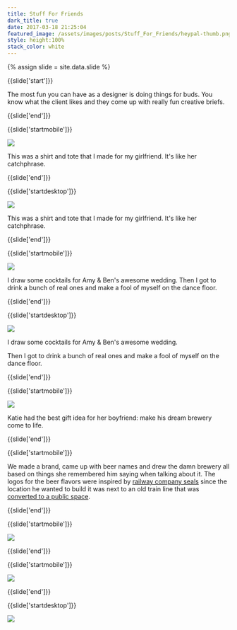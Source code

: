 ```yaml
---
title: Stuff For Friends
dark_title: true
date: 2017-03-18 21:25:04
featured_image: /assets/images/posts/Stuff_For_Friends/heypal-thumb.png
style: height:100%
stack_color: white
---
```

{% assign slide = site.data.slide %}

{{slide['start']}}

The most fun you can have as a designer is doing things for buds. You know what the client likes and they come up with really fun creative briefs.


{{slide['end']}}

{{slide['startmobile']}}

<div><img class='full-height' src='{{ site.url }}/assets/images/posts/Stuff_For_Friends/heypal-mobile.jpg' srcset='{{ site.url }}/assets/images/posts/Stuff_For_Friends/heypal-mobile.jpg 375w, {{ site.url }}/assets/images/posts/Stuff_For_Friends/heypal-mobile@2x.jpg 750w, {{ site.url }}/assets/images/posts/Stuff_For_Friends/heypal-mobile@3x.jpg 1125w'></div>

<p class='bg'>This was a shirt and tote that I made for my girlfriend. It's like her catchphrase.</p>


{{slide['end']}}

{{slide['startdesktop']}}

<div><img src='{{ site.url }}/assets/images/posts/Stuff_For_Friends/heypal@2x.png' srcset='{{ site.url }}/assets/images/posts/Stuff_For_Friends/heypal.png 796w, {{ site.url }}/assets/images/posts/Stuff_For_Friends/heypal@2x.png 1592w, {{ site.url }}/assets/images/posts/Stuff_For_Friends/heypal@3x.png 2388w'></div>

This was a shirt and tote that I made for my girlfriend. It's like her catchphrase.

{{slide['end']}}

{{slide['startmobile']}}

<div><img class='full-height' src='{{ site.url }}/assets/images/posts/Stuff_For_Friends/cocktails-mobile.jpg' srcset='{{ site.url }}/assets/images/posts/Stuff_For_Friends/cocktails-mobile.jpg 375w, {{ site.url }}/assets/images/posts/Stuff_For_Friends/cocktails-mobile@2x.jpg 750w, {{ site.url }}/assets/images/posts/Stuff_For_Friends/cocktails-mobile@3x.jpg 1125w'></div>

<p class='bg'>I draw some cocktails for Amy &amp; Ben's awesome wedding. Then I got to drink a bunch of real ones and make a fool of myself on the dance floor.</p>

{{slide['end']}}

{{slide['startdesktop']}}

<div><img src='{{ site.url }}/assets/images/posts/Stuff_For_Friends/cocktails@3x.png' srcset='{{ site.url }}/assets/images/posts/Stuff_For_Friends/cocktails.png 474w, {{ site.url }}/assets/images/posts/Stuff_For_Friends/cocktails@2x.png 948w, {{ site.url }}/assets/images/posts/Stuff_For_Friends/cocktails@3x.png 1422w'></div>

I draw some cocktails for Amy &amp; Ben's awesome wedding.

Then I got to drink a bunch of real ones and make a fool of myself on the dance floor.

{{slide['end']}}

{{slide['startmobile']}}

<div><img class='full-height' src='{{ site.url }}/assets/images/posts/Stuff_For_Friends/elevated-1-mobile.jpg' srcset='{{ site.url }}/assets/images/posts/Stuff_For_Friends/elevated-1-mobile.jpg 375w, {{ site.url }}/assets/images/posts/Stuff_For_Friends/elevated-1-mobile@2x.jpg 750w, {{ site.url }}/assets/images/posts/Stuff_For_Friends/elevated-1-mobile@3x.jpg 1125w'></div>

<p class='bg-dark'>Katie had the best gift idea for her boyfriend: make his dream brewery come to life.</p>

{{slide['end']}}

{{slide['startmobile']}}

We made a brand, came up with beer names and drew the damn brewery all based on things she remembered him saying when talking about it. The logos for the beer flavors were inspired by <a href='https://www.google.com/search?q=railway+company+seals&source=lnms&tbm=isch&sa=X&ved=0ahUKEwj1qvbejOPSAhVX6GMKHYoKCosQ_AUICigD&biw=1016&bih=631#tbm=isch&q=railroad+company+logos&*'>railway company seals</a> since the location he wanted to build it was next to an old train line that was <a href='https://en.wikipedia.org/wiki/Bloomingdale_Line'>converted to a public space</a>.

{{slide['end']}}

{{slide['startmobile']}}

<div><img class='full-height' src='{{ site.url }}/assets/images/posts/Stuff_For_Friends/elevated-2-mobile.jpg' srcset='{{ site.url }}/assets/images/posts/Stuff_For_Friends/elevated-2-mobile.jpg 375w, {{ site.url }}/assets/images/posts/Stuff_For_Friends/elevated-2-mobile@2x.jpg 750w, {{ site.url }}/assets/images/posts/Stuff_For_Friends/elevated-2-mobile@3x.jpg 1125w'></div>

<p class='bg-dark'> </p>


{{slide['end']}}

{{slide['startmobile']}}

<div><img class='full-height' src='{{ site.url }}/assets/images/posts/Stuff_For_Friends/elevated-3-mobile.jpg' srcset='{{ site.url }}/assets/images/posts/Stuff_For_Friends/elevated-3-mobile.jpg 375w, {{ site.url }}/assets/images/posts/Stuff_For_Friends/elevated-3-mobile@2x.jpg 750w, {{ site.url }}/assets/images/posts/Stuff_For_Friends/elevated-3-mobile@3x.jpg 1125w'></div>

{{slide['end']}}

{{slide['startdesktop']}}

<div class='row'>

<div><img src='{{ site.url }}/assets/images/posts/Stuff_For_Friends/elevated-1@2x.png' srcset='{{ site.url }}/assets/images/posts/Stuff_For_Friends/elevated-1.png 554w, {{ site.url }}/assets/images/posts/Stuff_For_Friends/elevated-1@2x.png 1108w, {{ site.url }}/assets/images/posts/Stuff_For_Friends/elevated-1@3x.png 1662w'></div><!--

--><div class='column'>

<div><img src='{{ site.url }}/assets/images/posts/Stuff_For_Friends/elevated-2@2x.png' srcset='{{ site.url }}/assets/images/posts/Stuff_For_Friends/elevated-2.png 234w, {{ site.url }}/assets/images/posts/Stuff_For_Friends/elevated-2@2x.png 468w, {{ site.url }}/assets/images/posts/Stuff_For_Friends/elevated-2@3x.png 702w'></div><!--

--><div><img src='{{ site.url }}/assets/images/posts/Stuff_For_Friends/elevated-3@2x.png' srcset='{{ site.url }}/assets/images/posts/Stuff_For_Friends/elevated-3.png 234w, {{ site.url }}/assets/images/posts/Stuff_For_Friends/elevated-3@2x.png 468w, {{ site.url }}/assets/images/posts/Stuff_For_Friends/elevated-3@3x.png 702w'></div>

</div>

</div>

Katie had the best gift idea for her boyfriend: make his dream brewery come to life.

We made a brand, came up with beer names and drew the damn brewery all based on things she remembered him saying when talking about it. The logos for the beer flavors was inspired by <a href='https://www.google.com/search?q=railway+company+seals&source=lnms&tbm=isch&sa=X&ved=0ahUKEwj1qvbejOPSAhVX6GMKHYoKCosQ_AUICigD&biw=1016&bih=631#tbm=isch&q=railroad+company+logos&*'>railway company seals</a> since the location he wanted to build it was next to an old train line that was <a href='https://en.wikipedia.org/wiki/Bloomingdale_Line'>converted to a public space</a>.

{{slide['end']}}

{{slide['startmobile']}}

<div><img class='full-height' src='{{ site.url }}/assets/images/posts/Stuff_For_Friends/elevated-4-mobile.jpg' srcset='{{ site.url }}/assets/images/posts/Stuff_For_Friends/elevated-4-mobile.jpg 375w, {{ site.url }}/assets/images/posts/Stuff_For_Friends/elevated-4-mobile@2x.jpg 750w, {{ site.url }}/assets/images/posts/Stuff_For_Friends/elevated-4-mobile@3x.jpg 1125w'></div>

<p class="bg">The screenprint was drawn at the exact location as he described it, even the taco truck in front is something he mentioned that would be awesome.</p>

{{slide['end']}}

{{slide['startdesktop']}}

<div><img src='{{ site.url }}/assets/images/posts/Stuff_For_Friends/elevated-4@2x.png' srcset='{{ site.url }}/assets/images/posts/Stuff_For_Friends/elevated-4.png 794w, {{ site.url }}/assets/images/posts/Stuff_For_Friends/elevated-4@2x.png 1588w, {{ site.url }}/assets/images/posts/Stuff_For_Friends/elevated-4@3x.png 2382w'></div>

The screenprint was drawn at the exact location as he described it, even the taco truck in front is something he mentioned that would be awesome.

{{slide['end']}}

{{slide['start']}}

<div><img src='{{ site.url }}/assets/images/posts/Stuff_For_Friends/elevated-5@2x.png' srcset='{{ site.url }}/assets/images/posts/Stuff_For_Friends/elevated-5.png 794w, {{ site.url }}/assets/images/posts/Stuff_For_Friends/elevated-5@2x.png 1588w'></div>

This is a shirt we made with the logo of the 606 Kolsch. I never got to taste the beer but I wear this shirt almost everyday.

{{slide['end']}}

{{slide['startmobile']}}

My friend Natalie sought a business card for her antique dealing business.

{{slide['end']}}

{{slide['startmobile']}}

<div><img src='{{ site.url }}/assets/images/posts/Stuff_For_Friends/natalie.png' srcset='{{ site.url }}/assets/images/posts/Stuff_For_Friends/natalie.png 1024w, {{ site.url }}/assets/images/posts/Stuff_For_Friends/natalie@2x.png 2048w, {{ site.url }}/assets/images/posts/Stuff_For_Friends/natalie@3x.png 3072w'></div>

So what do you do when someone asks you for a business card? Take forever and design an entire brand system. (Sorry about that, Natalie)

{{slide['end']}}

{{slide['startdesktop']}}

<div><img class='full-width' src='{{ site.url }}/assets/images/posts/Stuff_For_Friends/natalie@2x.png' srcset='{{ site.url }}/assets/images/posts/Stuff_For_Friends/natalie.png 1024w, {{ site.url }}/assets/images/posts/Stuff_For_Friends/natalie@2x.png 2048w, {{ site.url }}/assets/images/posts/Stuff_For_Friends/natalie@3x.png 3072w'></div>

My friend Natalie sought a business card for her antique dealing business.

So what do you do when someone asks you for a business card? Take forever and design an entire brand system. (Sorry about that Natalie)

{{slide['end']}}

{{slide['startmobile']}}

<div><img class='full-height' src='{{ site.url }}/assets/images/posts/Stuff_For_Friends/caseymonica-mobile@2x.png' srcset='{{ site.url }}/assets/images/posts/Stuff_For_Friends/caseymonica-mobile.png 375w, {{ site.url }}/assets/images/posts/Stuff_For_Friends/caseymonica-mobile@2x.png 750w, {{ site.url }}/assets/images/posts/Stuff_For_Friends/caseymonica-mobile@3x.png 1125w'></div>

<p class='bg'>Casey &amp; Monica are two awesome people that got married in a movie theatre built in 1903. It felt appropriate that their wedding invites were made to feel "letterpress-y".</p>

{{slide['end']}}

{{slide['startdesktop']}}

<div><img src='{{ site.url }}/assets/images/posts/Stuff_For_Friends/caseymonica@2x.png' srcset='{{ site.url }}/assets/images/posts/Stuff_For_Friends/caseymonica.png 795w, {{ site.url }}/assets/images/posts/Stuff_For_Friends/caseymonica@2x.png 1590w, {{ site.url }}/assets/images/posts/Stuff_For_Friends/caseymonica@3x.png 2385w'></div>

Casey &amp; Monica are two awesome people that got married in a movie theatre built in 1903. It felt appropriate that their wedding invites were made to feel "letterpress-y".

{{slide['end']}}